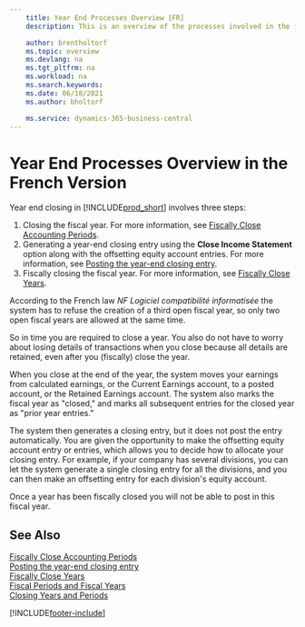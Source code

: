```yaml
---
    title: Year End Processes Overview [FR]
    description: This is an overview of the processes involved in the fiscal year end closing entry in Business Central.

    author: brentholtorf
    ms.topic: overview
    ms.devlang: na
    ms.tgt_pltfrm: na
    ms.workload: na
    ms.search.keywords:
    ms.date: 06/18/2021
    ms.author: bholtorf

    ms.service: dynamics-365-business-central
---
```

# Year End Processes Overview in the French Version

Year end closing in [!INCLUDE[prod_short](../../includes/prod_short.md)] involves three steps:  

1. Closing the fiscal year. For more information, see [Fiscally Close Accounting Periods](how-to-fiscally-close-accounting-periods.md).  
2. Generating a year-end closing entry using the **Close Income Statement** option along with the offsetting equity account entries. For more information, see [Posting the year-end closing entry](how-to-post-the-year-end-closing-entry.md).  
3. Fiscally closing the fiscal year. For more information, see [Fiscally Close Years](how-to-fiscally-close-years.md).  

According to the French law *NF Logiciel compatibilité informatisée* the system has to refuse the creation of a third open fiscal year, so only two open fiscal years are allowed at the same time.  

So in time you are required to close a year. You also do not have to worry about losing details of transactions when you close because all details are retained, even after you (fiscally) close the year.  

When you close at the end of the year, the system moves your earnings from calculated earnings, or the Current Earnings account, to a posted account, or the Retained Earnings account. The system also marks the fiscal year as "closed," and marks all subsequent entries for the closed year as "prior year entries."  

The system then generates a closing entry, but it does not post the entry automatically. You are given the opportunity to make the offsetting equity account entry or entries, which allows you to decide how to allocate your closing entry. For example, if your company has several divisions, you can let the system generate a single closing entry for all the divisions, and you can then make an offsetting entry for each division's equity account.  

Once a year has been fiscally closed you will not be able to post in this fiscal year.  

## See Also

[Fiscally Close Accounting Periods](how-to-fiscally-close-accounting-periods.md)  
[Posting the year-end closing entry](how-to-post-the-year-end-closing-entry.md)  
[Fiscally Close Years](how-to-fiscally-close-years.md)  
[Fiscal Periods and Fiscal Years](fiscal-periods-and-fiscal-years.md)  
[Closing Years and Periods](../../year-close-years-periods.md)  


[!INCLUDE[footer-include](../../includes/footer-banner.md)]